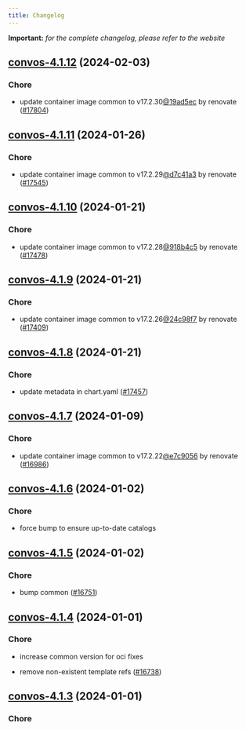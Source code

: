 ```yaml
---
title: Changelog
---
```


**Important:**
*for the complete changelog, please refer to the website*




## [convos-4.1.12](https://github.com/truecharts/charts/compare/convos-4.1.11...convos-4.1.12) (2024-02-03)

### Chore



- update container image common to v17.2.30[@19ad5ec](https://github.com/19ad5ec) by renovate ([#17804](https://github.com/truecharts/charts/issues/17804))


## [convos-4.1.11](https://github.com/truecharts/charts/compare/convos-4.1.10...convos-4.1.11) (2024-01-26)

### Chore



- update container image common to v17.2.29[@d7c41a3](https://github.com/d7c41a3) by renovate ([#17545](https://github.com/truecharts/charts/issues/17545))


## [convos-4.1.10](https://github.com/truecharts/charts/compare/convos-4.1.9...convos-4.1.10) (2024-01-21)

### Chore



- update container image common to v17.2.28[@918b4c5](https://github.com/918b4c5) by renovate ([#17478](https://github.com/truecharts/charts/issues/17478))


## [convos-4.1.9](https://github.com/truecharts/charts/compare/convos-4.1.8...convos-4.1.9) (2024-01-21)

### Chore



- update container image common to v17.2.26[@24c98f7](https://github.com/24c98f7) by renovate ([#17409](https://github.com/truecharts/charts/issues/17409))


## [convos-4.1.8](https://github.com/truecharts/charts/compare/convos-4.1.7...convos-4.1.8) (2024-01-21)

### Chore



- update metadata in chart.yaml ([#17457](https://github.com/truecharts/charts/issues/17457))




## [convos-4.1.7](https://github.com/truecharts/charts/compare/convos-4.1.6...convos-4.1.7) (2024-01-09)

### Chore



- update container image common to v17.2.22[@e7c9056](https://github.com/e7c9056) by renovate ([#16986](https://github.com/truecharts/charts/issues/16986))


## [convos-4.1.6](https://github.com/truecharts/charts/compare/convos-4.1.5...convos-4.1.6) (2024-01-02)

### Chore



- force bump to ensure up-to-date catalogs


## [convos-4.1.5](https://github.com/truecharts/charts/compare/convos-4.1.4...convos-4.1.5) (2024-01-02)

### Chore



- bump common ([#16751](https://github.com/truecharts/charts/issues/16751))


## [convos-4.1.4](https://github.com/truecharts/charts/compare/convos-4.1.3...convos-4.1.4) (2024-01-01)

### Chore



- increase common version for oci fixes

- remove non-existent template refs ([#16738](https://github.com/truecharts/charts/issues/16738))


## [convos-4.1.3](https://github.com/truecharts/charts/compare/convos-4.1.0...convos-4.1.3) (2024-01-01)

### Chore

